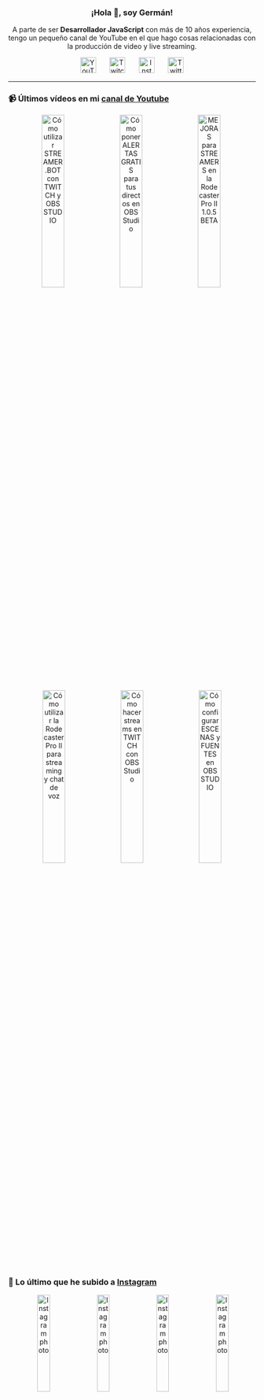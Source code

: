 <p align="center" width="300">
  <h3 align="center">¡Hola 👋, soy Germán!</h3>
</p>

<p align="center">A parte de ser <strong>Desarrollador JavaScript</strong> con más de 10 años experiencia, tengo un pequeño canal de YouTube en el que hago cosas relacionadas con la producción de video y live streaming.</p>

<p align="center">
  <a href="https://youtube.com/@germix" target="blank"><img src="https://cdn.simpleicons.org/youtube/FF0000" alt="YouTube" title="YouTube" width="32px" /></a>
  &#8287;&#8287;&#8287;&#8287;&#8287;
  <a href="https://twitch.tv/germix_tv" target="blank"><img src="https://cdn.simpleicons.org/twitch/9146FF" alt="Twitch" title="Twitch" width="32px" /></a>
  &#8287;&#8287;&#8287;&#8287;&#8287;
  <a href="https://instagram.com/germix_tv" target="blank"><img src="https://cdn.simpleicons.org/instagram/E4405F" alt="Instagram" title="Instagram" width="32px" /></a>
  &#8287;&#8287;&#8287;&#8287;&#8287;
  <a href="https://twitter.com/germix_tv" target="blank"><img src="https://cdn.simpleicons.org/twitter/1DA1F2" alt="Twitter" title="Twitter" width="32px" />
  </a>
</p>

<hr />

<p align="center">
  <h3>📹 Últimos vídeos en mi <a href="https://youtube.com/@germix?sub_confirmation=1" target="blank">canal de Youtube</a></h3>
</p>
<p align="center">&#8287;<a href="https://youtu.be/2AilFoiYnlc" target="blank"><img width="30%" src="https://img.youtube.com/vi/2AilFoiYnlc/mqdefault.jpg" alt="Cómo utilizar STREAMER.BOT con TWITCH y OBS STUDIO" title="Cómo utilizar STREAMER.BOT con TWITCH y OBS STUDIO" /></a>  &#8287;<a href="https://youtu.be/3EUPLZjGjkY" target="blank"><img width="30%" src="https://img.youtube.com/vi/3EUPLZjGjkY/mqdefault.jpg" alt="Cómo poner ALERTAS GRATIS para tus directos en OBS Studio" title="Cómo poner ALERTAS GRATIS para tus directos en OBS Studio" /></a>  &#8287;<a href="https://youtu.be/3mLzME7gODA" target="blank"><img width="30%" src="https://img.youtube.com/vi/3mLzME7gODA/mqdefault.jpg" alt="MEJORAS para STREAMERS en la Rodecaster Pro II 1.0.5 BETA" title="MEJORAS para STREAMERS en la Rodecaster Pro II 1.0.5 BETA" /></a>  &#8287;<a href="https://youtu.be/8784wBhHpVo" target="blank"><img width="30%" src="https://img.youtube.com/vi/8784wBhHpVo/mqdefault.jpg" alt="Cómo utilizar la Rodecaster Pro II para streaming y chat de voz" title="Cómo utilizar la Rodecaster Pro II para streaming y chat de voz" /></a>  &#8287;<a href="https://youtu.be/L-Fe5wee3uM" target="blank"><img width="30%" src="https://img.youtube.com/vi/L-Fe5wee3uM/mqdefault.jpg" alt="Cómo hacer streams en TWITCH con OBS Studio" title="Cómo hacer streams en TWITCH con OBS Studio" /></a>  &#8287;<a href="https://youtu.be/TjLFIa8oTSs" target="blank"><img width="30%" src="https://img.youtube.com/vi/TjLFIa8oTSs/mqdefault.jpg" alt="Cómo configurar ESCENAS y FUENTES en OBS STUDIO" title="Cómo configurar ESCENAS y FUENTES en OBS STUDIO" /></a></p>

<p align="center">
  <h3>📸 Lo último que he subido a <a href="https://instagram.com/germix_tv" target="blank">Instagram</a></h3>
</p>
<p align="center">&#8287;<a href='https://instagram.com/p/C2AzxfsNNiL' target='_blank'><img width='22.5%' src='https://instagram.fkiv3-1.fna.fbcdn.net/v/t51.2885-15/418647922_1476862129556248_4384628896301025132_n.jpg?stp=dst-jpg_e15&_nc_ht=instagram.fkiv3-1.fna.fbcdn.net&_nc_cat=104&_nc_ohc=R8w0Zq1fNVIAX-SpU_X&edm=APU89FABAAAA&ccb=7-5&oh=00_AfBKjTbaakKii2xLT6tCEisC4VzEhHhtjS2GiUg1Z7vTCQ&oe=65B29837&_nc_sid=bc0c2c' alt='Instagram photo' /></a>  &#8287;<a href='https://instagram.com/p/C1z0iLuRjpm' target='_blank'><img width='22.5%' src='https://instagram.fkiv3-1.fna.fbcdn.net/v/t51.2885-15/417722983_1322827521760781_76882079972820781_n.jpg?stp=dst-jpg_e15_fr_p1080x1080&_nc_ht=instagram.fkiv3-1.fna.fbcdn.net&_nc_cat=105&_nc_ohc=eFvk2lnk_y0AX-zRS0V&edm=APU89FABAAAA&ccb=7-5&oh=00_AfDiksp-4UtWLe2JUG0R07974_hQI-UhG1jQXaDsfnJW1g&oe=65B2979A&_nc_sid=bc0c2c' alt='Instagram photo' /></a>  &#8287;<a href='https://instagram.com/p/C1m3FpPtSmi' target='_blank'><img width='22.5%' src='https://instagram.fkiv3-1.fna.fbcdn.net/v/t51.2885-15/414731094_796006775619212_3114631898220464763_n.jpg?stp=dst-jpg_e15&efg=e30&_nc_ht=instagram.fkiv3-1.fna.fbcdn.net&_nc_cat=108&_nc_ohc=du6blIx9YvMAX_KedbY&edm=APU89FABAAAA&ccb=7-5&oh=00_AfCCifevxN1-N9_urq7nWuVWqWGkvSNMaEKk2sXEVXvKvg&oe=65B63C0E&_nc_sid=bc0c2c' alt='Instagram photo' /></a>  &#8287;<a href='https://instagram.com/p/C1fJAJYR0RT' target='_blank'><img width='22.5%' src='https://instagram.fkiv3-1.fna.fbcdn.net/v/t51.2885-15/413435288_3585944095057340_413377895158730154_n.jpg?stp=dst-jpg_e15_fr_p1080x1080&_nc_ht=instagram.fkiv3-1.fna.fbcdn.net&_nc_cat=108&_nc_ohc=mvmKoDozeewAX_Mt9dr&edm=APU89FABAAAA&ccb=7-5&oh=00_AfCVeOyedqn1SYc71jAib61gBvxoyWgtIXtys3VxwX6nWg&oe=65B2DDF7&_nc_sid=bc0c2c' alt='Instagram photo' /></a></p>